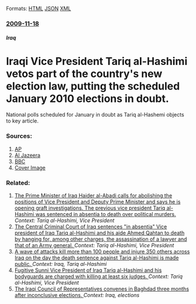 
Formats: [HTML](/news/2009/11/18/iraqi-vice-president-tariq-al-hashimi-vetos-part-of-the-country-s-new-election-law-putting-the-scheduled-january-2010-elections-in-doubt.html)  [JSON](/news/2009/11/18/iraqi-vice-president-tariq-al-hashimi-vetos-part-of-the-country-s-new-election-law-putting-the-scheduled-january-2010-elections-in-doubt.json)  [XML](/news/2009/11/18/iraqi-vice-president-tariq-al-hashimi-vetos-part-of-the-country-s-new-election-law-putting-the-scheduled-january-2010-elections-in-doubt.xml)  

### [2009-11-18](/news/2009/11/18/index.md)

##### Iraq
#  Iraqi Vice President Tariq al-Hashimi vetos part of the country's new election law, putting the scheduled January 2010 elections in doubt. 

National polls scheduled for January in doubt as Tariq al-Hashemi objects to key article.


### Sources:

1. [AP](http://www.google.com/hostednews/ap/article/ALeqM5hwK_CSpBxsNuVUEaDuOwmSSCiqGwD9C1SGO00)
2. [Al Jazeera](http://english.aljazeera.net/news/middleeast/2009/11/2009111892052209343.html)
3. [BBC](http://news.bbc.co.uk/1/hi/world/middle_east/8365801.stm)
3. [Cover Image](http://www.aljazeera.com)

### Related:

1. [The Prime Minister of Iraq Haider al-Abadi calls for abolishing the positions of Vice President and Deputy Prime Minister and says he is opening graft investigations. The previous vice president Tariq al-Hashimi was sentenced in absentia to death over political murders. ](/news/2015/08/9/the-prime-minister-of-iraq-haider-al-abadi-calls-for-abolishing-the-positions-of-vice-president-and-deputy-prime-minister-and-says-he-is-ope.md) _Context: Tariq al-Hashimi, Vice President_
2. [The Central Criminal Court of Iraq sentences "in absentia" Vice president of Iraq Tariq al-Hashimi and his aide Ahmed Qahtan to death by hanging for, among other charges, the assassination of a lawyer and that of an Army general. ](/news/2012/09/9/the-central-criminal-court-of-iraq-sentences-in-absentia-vice-president-of-iraq-tariq-al-hashimi-and-his-aide-ahmed-qahtan-to-death-by-han.md) _Context: Tariq al-Hashimi, Vice President_
3. [A wave of attacks kill more than 100 people and injure 350 others across Iraq on the day the death sentence against Tariq al-Hashimi is made public. ](/news/2012/09/9/a-wave-of-attacks-kill-more-than-100-people-and-injure-350-others-across-iraq-on-the-day-the-death-sentence-against-tariq-al-hashimi-is-made.md) _Context: Iraq, Tariq al-Hashimi_
4. [Fugitive Sunni Vice President of Iraq Tariq al-Hashimi and his bodyguards are charged with killing at least six judges. ](/news/2012/04/30/fugitive-sunni-vice-president-of-iraq-tariq-al-hashimi-and-his-bodyguards-are-charged-with-killing-at-least-six-judges.md) _Context: Tariq al-Hashimi, Vice President_
5. [The Iraqi Council of Representatives convenes in Baghdad three months after inconclusive elections. ](/news/2010/06/14/the-iraqi-council-of-representatives-convenes-in-baghdad-three-months-after-inconclusive-elections.md) _Context: Iraq, elections_
